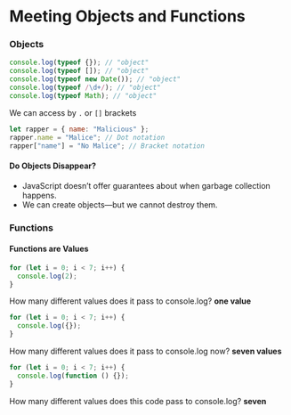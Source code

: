 # Meeting Objects and Functions

### Objects

```js
console.log(typeof {}); // "object"
console.log(typeof []); // "object"
console.log(typeof new Date()); // "object"
console.log(typeof /\d+/); // "object"
console.log(typeof Math); // "object"
```

We can access by `.` or `[]` brackets

```js
let rapper = { name: "Malicious" };
rapper.name = "Malice"; // Dot notation
rapper["name"] = "No Malice"; // Bracket notation
```

#### Do Objects Disappear?

- JavaScript doesn’t offer guarantees about when garbage collection happens.
- We can create objects—but we cannot destroy them.

### Functions

#### Functions are Values

```js
for (let i = 0; i < 7; i++) {
  console.log(2);
}
```

How many different values does it pass to console.log?
**one value**

```js
for (let i = 0; i < 7; i++) {
  console.log({});
}
```

How many different values does it pass to console.log now?
**seven values**

```js
for (let i = 0; i < 7; i++) {
  console.log(function () {});
}
```

How many different values does this code pass to console.log?
**seven**

